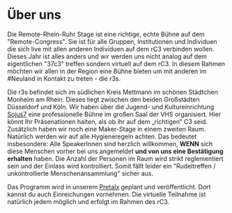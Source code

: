 # Über uns
Die Remote-Rhein-Ruhr Stage ist eine richtige, echte Bühne auf dem "Remote-Congress". Sie ist für alle Gruppen, Institutionen und Individuen die sich live mit allen anderen Individuen auf dem rC3 verbinden wollen. Dieses Jahr ist alles anders und wir werden uns nicht analog auf dem eigentlichen "37c3“ treffen sondern virtuell auf dem rC3. In diesem Rahmen möchten wir allen in der Region eine Bühne bieten um mit anderen im #Neuland in Kontakt zu treten - die r3s.

Die r3s befindet sich im südlichen Kreis Mettmann im schönen Städtchen Monheim am Rhein. Dieses liegt zwischen den beiden Großstädten Düsseldorf und Köln.
Wir haben über die Jugend- und Kultureinrichtung [Sojus7](https://www.sojus.de) eine professionelle Bühne im großen Saal der VHS organisiert. Hier könnt Ihr Präsenationen halten, als ob ihr auf dem „richtigen“ C3 seid. Zusätzlich haben wir noch eine Maker-Stage in einem zweiten Raum.
Natürlich werden wir auf alle Hygieneregeln achten. Das bedeutet insbesondere: Alle SpeakerInnen sind herzlich willkommen, **WENN** sich diese Menschen vorher bei uns angemeldet **und von uns eine Bestätigung erhalten** haben. Die Anzahl der Personen im Raum wird strikt reglementiert sein und der Einlass wird kontrolliert. Somit fällt leider ein "Rudeltreffen / unkontrollierte Menschenansammlung" sicher aus.

Das Programm wird in unserem [Pretalx](https://pretalx.r3s.nrw/r3s/) geplant und veröffentlicht. Dort kannst du auch Einreichungen vornehmen. Die virtuelle Teilnahme ist natürlich jedem möglich und erfolgt im Rahmen des rC3.

